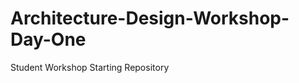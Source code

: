 Architecture-Design-Workshop-Day-One
====================================

Student Workshop Starting Repository
